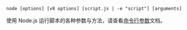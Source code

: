 
<!--type=misc-->

`node [options] [v8 options] [script.js | -e "script"] [arguments]`

使用 Node.js 运行脚本的各种参数与方法，请查看[命令行参数](cli.html#cli_command_line_options)文档。


